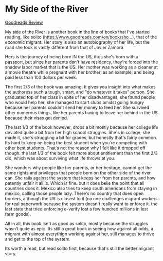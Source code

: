 # My Side of the River
[Goodreads Review](https://www.goodreads.com/review/show/6339665820)

My side of the River is another book in the line of books that I've started reading, like solito (https://www.goodreads.com/en/book/sho...), that of the economic migrant. Her story is also an autobiography of her life, but the road she took is vastly different from that of Javier Zamora.

Hers is the journey of being born IN the US, thus she's born with a passport, but since her parents don't have residency, they're forced into the shadow labor market that is the US. Her mother was working as a cleaner at a movie theatre while pregnant with her brother, as an example, and being paid less than 100 dollars per week.

The first 2/3 of the book was amazing. It gives you insight into what makes the authoress such a tough, smart, and "do whatever it takes" person. She graduated top of her class in spite of her disadvantages, she found people who would help her, she managed to start clubs amidst going hungry because her parents couldn't send her money to feed her. She survived other numerous things, like her parents having to leave her behind in the US because their visas got denied.

The last 1/3 of the book however, drops a bit mostly because her college life deviated quite a bit from her high school struggles. She's in college, she made it, she's struggling a bit for grades, but honestly that's fairly common. Its hard to keep on being the best student when you're competing with other best students. That's not the reason why I felt like it dropped off though. the last 1/3 of the book felt more about entitlement than the first 2/3 did, which was about surviving what life throws at you.

She wonders why people like her parents, or her heritage, cannot get the same rights and privileges that people born on the other side of the river can. She rails against the system that keeps her from her parents, and how patently unfair it all is. Which is fine. but it does belie the point that all countries does it. Mexico also tries to keep south americans from staying in mexico, calling those people lazy. There's no country that does open borders, although the US is closest to it (no one challenges migrant workers for real paperwork because the system doesn't really want to enforce it. the last state that tried enforcing e-verify lost a few hundred millions in lost farm goods).

All in all, this book isn't as good as solito, mostly because the struggles wasn't quite as epic. Its still a great book in seeing how against all odds, a migrant with almost everythign working against her, still manages to thrive and get to the top of the system.

Its worth a read, but read solito first, because that's still the better migrant story.